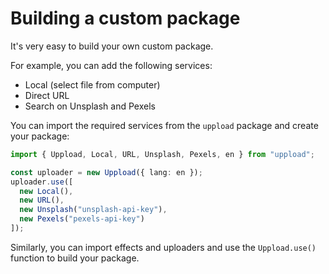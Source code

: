 # Building a custom package

It's very easy to build your own custom package.

For example, you can add the following services:

- Local (select file from computer)
- Direct URL
- Search on Unsplash and Pexels

You can import the required services from the `uppload` package and create your package:

```ts
import { Uppload, Local, URL, Unsplash, Pexels, en } from "uppload";

const uploader = new Uppload({ lang: en });
uploader.use([
  new Local(),
  new URL(),
  new Unsplash("unsplash-api-key"),
  new Pexels("pexels-api-key")
]);
```

Similarly, you can import effects and uploaders and use the `Uppload.use()` function to build your package.
